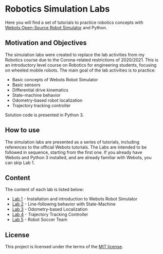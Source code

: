 # Robotics Simulation Labs
Here you will find a set of tutorials to practice robotics concepts with [Webots Open-Source Robot Simulator](https://cyberbotics.com/) and Python. 

## Motivation and Objectives
The simulation labs were created to replace the lab activities from my Robotics course due to the Corona-related restrictions of 2020/2021. This is an introductory level course on Robotics for engineering students, focusing on wheeled mobile robots. The main goal of the lab activities is to practice:

 - Basic concepts of Webots Robot Simulator
 - Basic sensors
 - Differential drive kinematics
 - State-machine behavior
 - Odometry-based robot localization
 - Trajectory tracking controller

Solution code is presented in Python 3.

## How to use
The simulation labs are presented as a series of tutorials, including references to the official Webots tutorials. The Labs are intended to be followed in sequence, starting from the first one. If you already have Webots and Python 3 installed, and are already familiar with Webots, you can skip Lab 1.

## Content
The content of each lab is listed below:

- [Lab 1](/Lab1/ReadMe.md) - Installation and introduction to Webots Robot Simulator
- [Lab 2](/Lab2/ReadMe.md) - Line-following behavior with State-Machine
- [Lab 3](/Lab3/ReadMe.md) - Odometry-based Localization
- [Lab 4](/Lab4/ReadMe.md) - Trajectory Tracking Controller
- [Lab 5](/Lab5/ReadMe.md) - Robot Soccer Team

## License
This project is licensed under the terms of the [MIT license](/LICENSE).
